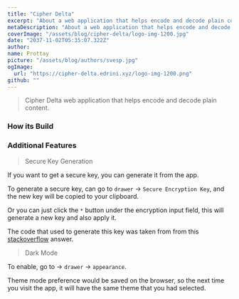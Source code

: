 ```yaml
---
title: "Cipher Delta"
excerpt: "About a web application that helps encode and decode plain content"
metaDescription: "About a web application that helps encode and decode plain content"
coverImage: "/assets/blog/cipher-delta/logo-img-1200.jpg"
date: "2037-11-02T05:35:07.322Z"
author:
name: Prottay
picture: "/assets/blog/authors/svesp.jpg"
ogImage:
  url: "https://cipher-delta.edrini.xyz/logo-img-1200.png"
github: ""
---
```


> Cipher Delta web application that helps encode and decode plain content.

### How its Build

### Additional Features

<div className="mt-10"> </div>

> <div class="text-yellow-900">Secure Key Generation</div>

<div className="mt-10"> </div>

If you want to get a secure key, you can generate it from the app.

To generate a secure key, can go to `drawer` -> `Secure Encryption Key`, and the new key will be copied to your clipboard.

Or you can just click the `*` button under the encryption input field, this will generate a new key and also apply it.

The code that used to generate this key was taken from from this [stackoverflow](https://stackoverflow.com/a/1349426/12966479) answer.

<div className="mt-20"> </div>

> <div class="text-purple-600">Dark Mode</div>

<div className="mt-10"> </div>

To enable, go to -> `drawer` -> `appearance`.

Theme mode preference would be saved on the browser, so the next time you visit the app, it will have the same theme that you had selected.
